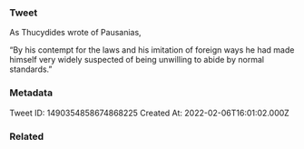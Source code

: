 ### Tweet
As Thucydides wrote of Pausanias,

“By his contempt for the laws and his imitation of foreign ways he had made himself very widely suspected of being unwilling to abide by normal standards.”

### Metadata
Tweet ID: 1490354858674868225
Created At: 2022-02-06T16:01:02.000Z

### Related

